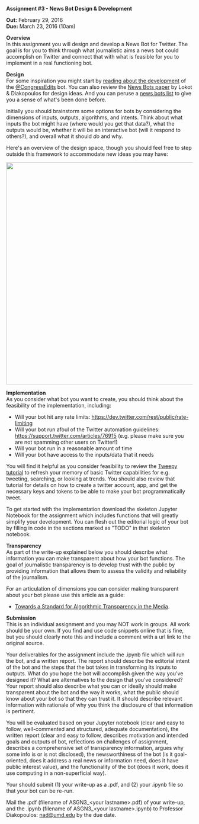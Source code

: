 **Assignment #3 - News Bot Design & Development**

**Out:** February 29, 2016  
**Due:** March 23, 2016 (10am)  

**Overview**  
In this assignment you will design and develop a News Bot for Twitter. The goal is for you to think through what journalistic aims a news bot could accomplish on Twitter and connect that with what is feasible for you to implement in a real functioning bot. 

**Design**  
For some inspiration you might start by [reading about the development](https://source.opennews.org/en-US/learning/automating-transparency/) of the [@CongressEdits](https://twitter.com/congressedits) bot. You can also review the [News Bots paper](http://www.nickdiakopoulos.com/wp-content/uploads/2011/07/newsbots_final.pdf) by Lokot & Diakopoulos for design ideas. And you can peruse a [news bots list](https://twitter.com/ndiakopoulos/lists/news-bots) to give you a sense of what's been done before. 

Initially you should brainstorm some options for bots by considering the dimensions of inputs, outputs, algorithms, and intents. Think about what inputs the bot might have (where would you get that data?), what the outputs would be, whether it will be an interactive bot (will it respond to others?), and overall what it should *do* and why. 

Here's an overview of the design space, though you should feel free to step outside this framework to accommodate new ideas you may have:

<img src="https://github.com/comp-journalism/UMD-J479V-J779V-Spring2016/blob/master/Asgn3/newsbot-design.png" width = "600" >

**Implementation**  
As you consider what bot you want to create, you should think about the feasibility of the implementation, including:
- Will your bot hit any rate limits: https://dev.twitter.com/rest/public/rate-limiting
- Will your bot run afoul of the Twitter automation guidelines: https://support.twitter.com/articles/76915 (e.g. please make sure you are not spamming other users on Twitter!)
- Will your bot run in a reasonable amount of time
- Will your bot have access to the inputs/data that it needs

You will find it helpful as you consider feasibility to review the [Tweepy tutorial](https://github.com/comp-journalism/UMD-J479V-J779V-Spring2016/blob/master/Weekly/Week_5/Tweepy-skeleton.ipynb) to refresh your memory of basic Twitter capabilities for e.g. tweeting, searching, or looking at trends. You should also review that tutorial for details on how to create a twitter account, app, and get the necessary keys and tokens to be able to make your bot programmatically tweet. 

To get started with the implementation download the skeleton Jupyter Notebook for the assignment which includes functions that will greatly simplify your development. You can flesh out the editorial logic of your bot by filling in code in the sections marked as "TODO" in that skeleton notebook. 

**Transparency**  
As part of the write-up explained below you should describe what information you can make transparent about how your bot functions. The goal of journalistic transparency is to develop trust with the public by providing information that allows them to assess the validity and reliability of the journalism. 

For an articulation of dimensions you can consider making transparent about your bot please use this article as a guide:
- [Towards a Standard for Algorithmic Transparency in the Media](http://towcenter.org/towards-a-standard-for-algorithmic-transparency-in-the-media/). 

**Submission**  
This is an individual assignment and you may NOT work in groups. All work should be your own. If you find and use code snippets online that is fine, but you should clearly note this and include a comment with a url link to the original source. 

Your deliverables for the assignment include the .ipynb file which will run the bot, and a written report. The report should describe the editorial intent of the bot and the steps that the bot takes in transforming its inputs to outputs. What do you hope the bot will accomplish given the way you’ve designed it? What are alternatives to the design that you’ve considered? Your report should also describe what you can or ideally should make transparent about the bot and the way it works, what the public should know about your bot so that they can trust it. It should describe relevant information with rationale of why you think the disclosure of that information is pertinent.

You will be evaluated based on your Jupyter notebook (clear and easy to follow, well-commented and structured, adequate documentation), the written report (clear and easy to follow, describes motivation and intended goals and outputs of bot, reflections on challenges of assignment, describes a comprehensive set of transparency information, argues why some info is or is not disclosed), the newsworthiness of the bot (is it goal-oriented, does it address a real news or information need, does it have public interest value), and the functionality of the bot (does it work, does it use computing in a non-superficial way). 

Your should submit (1) your write-up as a .pdf, and (2) your .ipynb file so that your bot can be re-run. 

Mail the .pdf (filename of ASGN3_\<your lastname\>.pdf) of your write-up, and the .ipynb (filename of ASGN3_\<your lastname\>.ipynb) to Professor Diakopoulos: nad@umd.edu by the due date. 
